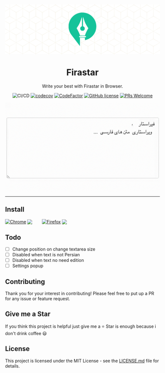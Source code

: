 <div align="center">
	<p align="center">
		<img src="./images/banner.png" />
	</p>
	<h1 align="center">Firastar</h1>
	<p align="center">Write your best with Firastar in Browser.</p>


![CI/CD](https://github.com/Firastar/firastar-extension/workflows/Continuous%20Integration/badge.svg)
[![codecov](https://codecov.io/gh/Firastar/firastar-extension/branch/master/graph/badge.svg)](https://codecov.io/gh/Firastar/firastar-extension)
[![CodeFactor](https://www.codefactor.io/repository/github/Firastar/firastar-extension/badge)](https://www.codefactor.io/repository/github/Firastar/firastar-extension)
[![GitHub license](https://img.shields.io/badge/license-MIT-blue.svg)](https://github.com/Firastar/firastar-extension/blob/master/LICENSE)
[![PRs Welcome](https://img.shields.io/badge/PRs-welcome-orange.svg)](https://github.com/Firastar/firastar-extension/compare) 

<img align="center" src="./images/demo.gif" />

</div>
<hr />

## Install
[link-chrome]: https://chrome.google.com/webstore/detail/firastar/mjdhioapnehcmilfadnoaolkmpidehdb/ 'Version published on Chrome Web Store'
[link-firefox]: https://addons.mozilla.org/en-US/firefox/addon/firastar-app/ 'Version published on Mozilla Add-ons'

[<img src="https://raw.githubusercontent.com/alrra/browser-logos/90fdf03c/src/chrome/chrome.svg" width="48" alt="Chrome" valign="middle">][link-chrome] [<img valign="middle" src="https://img.shields.io/chrome-web-store/v/mjdhioapnehcmilfadnoaolkmpidehdb.svg?label=%20">][link-chrome] &nbsp;&nbsp;&nbsp;&nbsp;&nbsp;&nbsp; [<img src="https://raw.githubusercontent.com/alrra/browser-logos/90fdf03c/src/firefox/firefox_256x256.png" width="48" alt="Firefox" valign="middle">][link-firefox] [<img valign="middle" src="https://img.shields.io/amo/v/firastar-app.svg?label=%20">][link-firefox]

## Todo

- [ ] Change position on change textarea size
- [ ] Disabled when text is not Persian
- [ ] Disabled when text no need edition
- [ ] Settings popup

## Contributing

Thank you for your interest in contributing! Please feel free to put up a PR for any issue or feature request.

## Give me a Star

If you think this project is helpful just give me a ⭐️ Star is enough because i don't drink coffee 😃

## License

This project is licensed under the MIT License - see the [LICENSE.md](https://github.com/Firastar/firastar-extension/blob/master/LICENSE) file for details.
